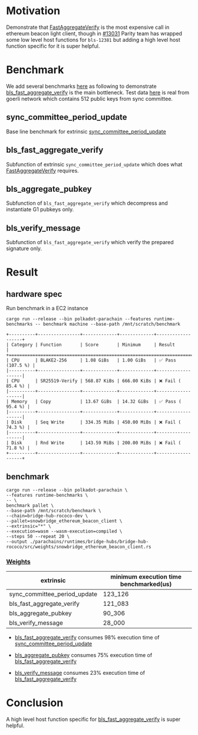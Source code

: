 # Motivation
Demonstrate that
[FastAggregateVerify](https://datatracker.ietf.org/doc/html/draft-irtf-cfrg-bls-signature-04#section-3.3.4) is the most
expensive call in ethereum beacon light client, though in [#13031](https://github.com/paritytech/substrate/pull/13031)
Parity team has wrapped some low level host functions for `bls-12381` but adding a high level host function specific
for it is super helpful.

# Benchmark
We add several benchmarks
[here](https://github.com/Snowfork/snowbridge/blob/8891ca3cdcf2e04d8118c206588c956541ae4710/parachain/pallets/ethereum-client/src/benchmarking/mod.rs#L98-L124)
as following to demonstrate
[bls_fast_aggregate_verify](https://github.com/Snowfork/snowbridge/blob/8891ca3cdcf2e04d8118c206588c956541ae4710/parachain/pallets/ethereum-client/src/lib.rs#L764)
is the main bottleneck. Test data
[here](https://github.com/Snowfork/snowbridge/blob/8891ca3cdcf2e04d8118c206588c956541ae4710/parachain/pallets/ethereum-client/src/benchmarking/data_mainnet.rs#L553-L1120)
is real from goerli network which contains 512 public keys from sync committee.

## sync_committee_period_update
Base line benchmark for extrinsic [sync_committee_period_update](https://github.com/Snowfork/snowbridge/blob/8891ca3cdcf2e04d8118c206588c956541ae4710/parachain/pallets/ethereum-client/src/lib.rs#L233)

## bls_fast_aggregate_verify
Subfunction of extrinsic `sync_committee_period_update` which does what
[FastAggregateVerify](https://datatracker.ietf.org/doc/html/draft-irtf-cfrg-bls-signature-04#section-3.3.4) requires.

## bls_aggregate_pubkey
Subfunction of `bls_fast_aggregate_verify` which decompress and instantiate G1 pubkeys only.

## bls_verify_message
Subfunction of `bls_fast_aggregate_verify` which verify the prepared signature only.


# Result

## hardware spec
Run benchmark in a EC2 instance
```
cargo run --release --bin polkadot-parachain --features runtime-benchmarks -- benchmark machine --base-path /mnt/scratch/benchmark

+----------+----------------+-------------+-------------+-------------------+
| Category | Function       | Score       | Minimum     | Result            |
+===========================================================================+
| CPU      | BLAKE2-256     | 1.08 GiBs   | 1.00 GiBs   | ✅ Pass (107.5 %) |
|----------+----------------+-------------+-------------+-------------------|
| CPU      | SR25519-Verify | 568.87 KiBs | 666.00 KiBs | ❌ Fail ( 85.4 %) |
|----------+----------------+-------------+-------------+-------------------|
| Memory   | Copy           | 13.67 GiBs  | 14.32 GiBs  | ✅ Pass ( 95.4 %) |
|----------+----------------+-------------+-------------+-------------------|
| Disk     | Seq Write      | 334.35 MiBs | 450.00 MiBs | ❌ Fail ( 74.3 %) |
|----------+----------------+-------------+-------------+-------------------|
| Disk     | Rnd Write      | 143.59 MiBs | 200.00 MiBs | ❌ Fail ( 71.8 %) |
+----------+----------------+-------------+-------------+-------------------+
```

## benchmark

```
cargo run --release --bin polkadot-parachain \
--features runtime-benchmarks \
-- \
benchmark pallet \
--base-path /mnt/scratch/benchmark \
--chain=bridge-hub-rococo-dev \
--pallet=snowbridge_ethereum_beacon_client \
--extrinsic="*" \
--execution=wasm --wasm-execution=compiled \
--steps 50 --repeat 20 \
--output ./parachains/runtimes/bridge-hubs/bridge-hub-rococo/src/weights/snowbridge_ethereum_beacon_client.rs
```

### [Weights](https://github.com/Snowfork/cumulus/blob/ron/benchmark-beacon-bridge/parachains/runtimes/bridge-hubs/bridge-hub-rococo/src/weights/snowbridge_ethereum_beacon_client.rs)

|extrinsic       | minimum execution time benchmarked(us) |
| --------------------------------------- |----------------------------------------|
|sync_committee_period_update | 123_126                                |
|bls_fast_aggregate_verify| 121_083                                |
|bls_aggregate_pubkey | 90_306                                  |
|bls_verify_message | 28_000                                  |

- [bls_fast_aggregate_verify](#bls_fast_aggregate_verify) consumes 98% execution time of [sync_committee_period_update](#sync_committee_period_update)

- [bls_aggregate_pubkey](#bls_aggregate_pubkey) consumes 75% execution time of [bls_fast_aggregate_verify](#bls_fast_aggregate_verify)

- [bls_verify_message](#bls_verify_message) consumes 23% execution time of [bls_fast_aggregate_verify](#bls_fast_aggregate_verify)

# Conclusion

A high level host function specific for
[bls_fast_aggregate_verify](https://github.com/Snowfork/snowbridge/blob/8891ca3cdcf2e04d8118c206588c956541ae4710/parachain/pallets/ethereum-client/src/lib.rs#L764)
is super helpful.
